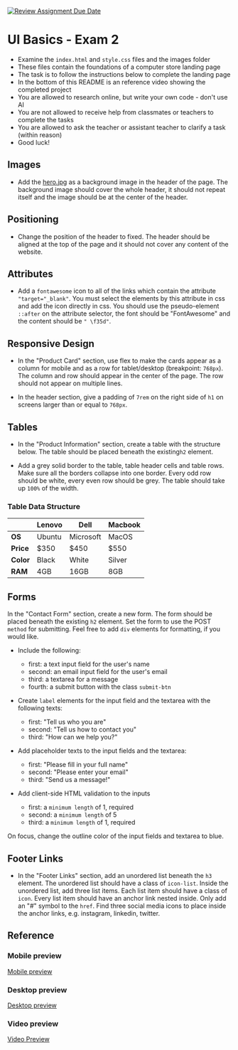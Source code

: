 [![Review Assignment Due Date](https://classroom.github.com/assets/deadline-readme-button-24ddc0f5d75046c5622901739e7c5dd533143b0c8e959d652212380cedb1ea36.svg)](https://classroom.github.com/a/7QPv8vXY)
# UI Basics - Exam 2

- Examine the `index.html` and `style.css` files and the images folder
- These files contain the foundations of a computer store landing page
- The task is to follow the instructions below to complete the landing page
- In the bottom of this README is an reference video showing the completed project
- You are allowed to research online, but write your own code - don't use AI
- You are not allowed to receive help from classmates or teachers to complete the tasks
- You are allowed to ask the teacher or assistant teacher to clarify a task (within reason)
- Good luck!

## Images

- Add the [hero.jpg](./images/hero.jpg) as a background image in the header of the page. The background image should cover the whole header, it should not repeat itself and the image should be at the center of the header.

## Positioning

- Change the position of the header to fixed. The header should be aligned at the top of the page and it should not cover any content of the website.

## Attributes

- Add a `fontawesome` icon to all of the links which contain the attribute `"target="_blank"`. You must select the elements by this attribute in css and add the icon directly in css. You should use the pseudo-element `::after` on the attribute selector, the font should be "FontAwesome" and the content should be `" \f35d"`.

## Responsive Design

- In the "Product Card" section, use flex to make the cards appear as a column for mobile and as a row for tablet/desktop (breakpoint: `768px`). The column and row should appear in the center of the page. The row should not appear on multiple lines.

* In the header section, give a padding of `7rem` on the right side of `h1` on screens larger than or equal to `768px`.

## Tables

- In the "Product Information" section, create a table with the structure below. The table should be placed beneath the  existing`h2` element.

- Add a grey solid border to the table, table header cells and table rows. Make sure all the borders collapse into one border. Every odd row should be white, every even row should be grey. The table should take up `100%` of the width.

### Table Data Structure

|           | Lenovo | Dell      | Macbook |
| --------- | ------ | --------- | ------- |
| **OS**    | Ubuntu | Microsoft | MacOS   |
| **Price** | $350   | $450      | $550    |
| **Color** | Black  | White     | Silver  |
| **RAM**   | 4GB    | 16GB      | 8GB     |

## Forms

In the "Contact Form" section, create a new form. The form should be placed beneath the existing `h2` element. Set the form to use the POST `method` for submitting. Feel free to add `div` elements for formatting, if you would like.

- Include the following:
    - first: a text input field for the user's name
    - second: an email input field for the user's email
    - third: a textarea for a message
    - fourth: a submit button with the class `submit-btn`

- Create `label` elements for the input field and the textarea with the following texts:
    - first: "Tell us who you are"
    - second: "Tell us how to contact you"
    - third: "How can we help you?"

- Add placeholder texts to the input fields and the textarea:
    - first: "Please fill in your full name"
    - second: "Please enter your email"
    - third: "Send us a message!"

- Add client-side HTML validation to the inputs
    - first: a `minimum length` of 1, required
    - second: a `minimum length` of 5
    - third: a `minimum length` of 1, required

On focus, change the outline color of the input fields and textarea to blue.

## Footer Links

- In the "Footer Links" section, add an unordered list beneath the `h3` element. The unordered list should have a class of `icon-list`. Inside the unordered list, add three list items. Each list item should have a class of `icon`. Every list item should have an anchor link nested inside. Only add an "#" symbol to the `href`. Find three social media icons to place inside the anchor links, e.g. instagram, linkedin, twitter.

## Reference

### Mobile preview

[Mobile preview](tech-shop-mobile-preview.png)

### Desktop preview

[Desktop preview](tech-shop-desktop-preview.png)

### Video preview

[Video Preview](tech-shop-video-preview.mp4)
